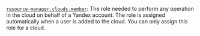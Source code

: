 [`resource-manager.clouds.member`](../../../../iam/concepts/access-control/roles.md#member): The role needed to perform any operation in the cloud on behalf of a Yandex account. The role is assigned automatically when a user is added to the cloud. You can only assign this role for a cloud.

